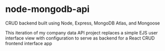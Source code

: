 # node-mongodb-api
CRUD backend built using Node, Express, MongoDB Atlas, and Mongoose
 
This iteration of my company data API project replaces a simple EJS user interface view with configuration to serve as backend for a React CRUD frontend interface app


